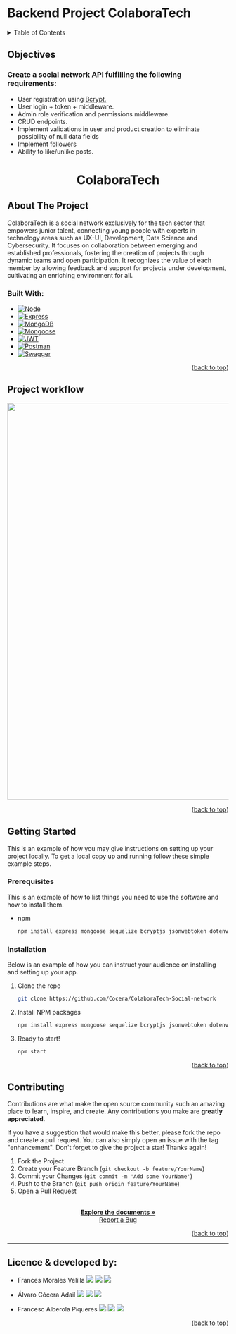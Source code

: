 # Backend Project ColaboraTech

<!-- TABLE OF CONTENTS -->
<details>
  <summary>Table of Contents</summary>
  <ol>
        <li><a href="#objectives">Objectives</a></li>
    <li>
      <a href="#about-the-project">About The Project</a>
      <ul>
        <li><a href="#project-workflow">Project workflow</a></li>
      </ul>   
    </li>
    <li>
      <a href="#getting-started">Getting Started</a>
      <ul>
        <li><a href="#prerequisites">Prerequisites</a></li>
        <li><a href="#installation">Installation</a></li>
      </ul>
    </li>
    <li><a href="#contributing">Contributing</a></li>
    <li><a href="#licence-&-developed-by:">Licence & developed by:</a></li>
  </ol>
</details>

<!-- ABOUT THE OBJECTIVES -->

## Objectives

### Create a social network API fulfilling the following requirements:

 <ul>
    <li>User registration using <a href="https://www.npmjs.com/package/bcrypt">Bcrypt.</a></li>
    <li>User login + token + middleware.</a></li>
    <li>Admin role verification and permissions middleware.</a></li>
    <li>CRUD endpoints.</a></li>
    <li>Implement validations in user and product creation to eliminate possibility of null data fields</a></li>
    <li>Implement followers</a></li>
    <li>Ability to like/unlike posts.</a></li>
  </ul>

 <h1 align="center">ColaboraTech</h1>

 <!-- ABOUT THE PROJECT -->

## About The Project

 ColaboraTech is a social network exclusively for the tech sector that empowers junior talent, connecting young people with experts in technology areas such as UX-UI, Development, Data Science and Cybersecurity. It focuses on collaboration between emerging and established professionals, fostering the creation of projects through dynamic teams and open participation. It recognizes the value of each member by allowing feedback and support for projects under development, cultivating an enriching environment for all.

 ### Built With:

* [![Node][Node.JS]][Node.JS-url]
* [![Express][Express.js]][Express.js-url]
* [![MongoDB][MongoDB]][MongoDB-url]
* [![Mongoose][Mongoose]][Mongoose-url]
* [![JWT][JWT]][JWT-url]
* [![Postman][Postman]][Postman-url]
* [![Swagger][Swagger]][Swagger-url]

<p align="right">(<a href="#backend-project-colaboratech">back to top</a>)</p>

<!-- PROJECT WORKFLOW GIF -->

## Project workflow

<p align="center">
  <img src="#" width="900">
</p>

<p align="right">(<a href="#backend-project-colaboratech">back to top</a>)</p>

<!-- GETTING STARTED -->

## Getting Started

This is an example of how you may give instructions on setting up your project locally.
To get a local copy up and running follow these simple example steps.

### Prerequisites

This is an example of how to list things you need to use the software and how to install them.
* npm
  ```sh
  npm install express mongoose sequelize bcryptjs jsonwebtoken dotenv swagger-ui-express
  ```

### Installation

Below is an example of how you can instruct your audience on installing and setting up your app.

1. Clone the repo
   ```sh
   git clone https://github.com/Cocera/ColaboraTech-Social-network
   ```
2. Install NPM packages
   ```sh
   npm install express mongoose sequelize bcryptjs jsonwebtoken dotenv swagger-ui-express
   ```
3. Ready to start!
    ```sh
    npm start
    ```

<p align="right">(<a href="#backend-project-colaboratech">back to top</a>)</p>

<!-- CONTRIBUTING -->

## Contributing

Contributions are what make the open source community such an amazing place to learn, inspire, and create. Any contributions you make are **greatly appreciated**.

If you have a suggestion that would make this better, please fork the repo and create a pull request. You can also simply open an issue with the tag "enhancement".
Don't forget to give the project a star! Thanks again!

1. Fork the Project
2. Create your Feature Branch (`git checkout -b feature/YourName`)
3. Commit your Changes (`git commit -m 'Add some YourName'`)
4. Push to the Branch (`git push origin feature/YourName`)
5. Open a Pull Request

<p align="center">
    <br />
    <a href="https://github.com/Cocera/ColaboraTech-Social-network"><strong>Explore the documents »</strong></a>
    <br />
    <a href="https://github.com/Cocera/ColaboraTech-Social-network/issues">Report a Bug</a>
  </p>
</div>

<p align="right">(<a href="#backend-project-colaboratech">back to top</a>)</p>

<!-- CONTACT -->
---

## Licence & developed by:

  <p align="center">

- Frances Morales Velilla
<a href = "mailto:frances0688@gmail.com"><img src="https://img.shields.io/badge/-Gmail-%23333?style=for-the-badge&logo=gmail&logoColor=white" target="_blank"></a>
<a href="https://www.linkedin.com/in/frances-morales/" target="_blank"><img src="https://img.shields.io/badge/-LinkedIn-%230077B5?style=for-the-badge&logo=linkedin&logoColor=white" target="_blank"></a>
<a href="https://github.com/frances0688" target="_blank"><img src="https://img.shields.io/badge/github-%23121011.svg?style=for-the-badge&logo=github&logoColor=white" target="_blank"></a>

- Álvaro Cócera Adail
<a href = "mailto:alcocera@gmail.com"><img src="https://img.shields.io/badge/-Gmail-%23333?style=for-the-badge&logo=gmail&logoColor=white" target="_blank"></a>
<a href="https://www.linkedin.com/in/alvaro-cocera-adail/" target="_blank"><img src="https://img.shields.io/badge/-LinkedIn-%230077B5?style=for-the-badge&logo=linkedin&logoColor=white" target="_blank"></a>
<a href="https://github.com/Cocera" target="_blank"><img src="https://img.shields.io/badge/github-%23121011.svg?style=for-the-badge&logo=github&logoColor=white" target="_blank"></a>

- Francesc Alberola Piqueres
<a href = "mailto:f.alberola@gmail.com"><img src="https://img.shields.io/badge/-Gmail-%23333?style=for-the-badge&logo=gmail&logoColor=white" target="_blank"></a>
<a href="https://www.linkedin.com/in/francescalberola/" target="_blank"><img src="https://img.shields.io/badge/-LinkedIn-%230077B5?style=for-the-badge&logo=linkedin&logoColor=white" target="_blank"></a>
<a href="https://github.com/cescalberola" target="_blank"><img src="https://img.shields.io/badge/github-%23121011.svg?style=for-the-badge&logo=github&logoColor=white" target="_blank"></a>
</p>

<p align="right">(<a href="#backend-project-colaboratech">back to top</a>)</p>


<!-- MARKDOWN LINKS & IMAGES -->
<!-- https://www.markdownguide.org/basic-syntax/#reference-style-links -->

[linkedin-shield]: https://img.shields.io/badge/-LinkedIn-black.svg?style=for-the-badge&logo=linkedin&colorB=555
[linkedin-url]: https://linkedin.com/in/frances-morales
[HTML5]: https://img.shields.io/badge/html5-%23E34F26.svg?style=for-the-badge&logo=html5&logoColor=white
[HTML5-url]: https://developer.mozilla.org/en-US/docs/Glossary/HTML5
[CSS3]: https://img.shields.io/badge/css3-%231572B6.svg?style=for-the-badge&logo=css3&logoColor=white
[CSS3-url]: https://developer.mozilla.org/en-US/docs/Web/CSS
[JS]: https://img.shields.io/badge/javascript-%23323330.svg?style=for-the-badge&logo=javascript&logoColor=%23F7DF1E
[JS-url]: https://developer.mozilla.org/en-US/docs/Web/JavaScript
[Bootstrap]: https://img.shields.io/badge/bootstrap-%238511FA.svg?style=for-the-badge&logo=bootstrap&logoColor=white
[Bootstrap-url]: https://getbootstrap.com/
[MySQL]: https://img.shields.io/badge/mysql-%2300f.svg?style=for-the-badge&logo=mysql&logoColor=white
[MySQL-url]: https://www.mysql.com/
[Sequelize]: https://img.shields.io/badge/Sequelize-52B0E7?style=for-the-badge&logo=Sequelize&logoColor=white
[Sequelize-url]: https://sequelize.org/
[Next.js]: https://img.shields.io/badge/next.js-000000?style=for-the-badge&logo=nextdotjs&logoColor=white
[Next-url]: https://nextjs.org/
[React.js]: https://img.shields.io/badge/React-20232A?style=for-the-badge&logo=react&logoColor=61DAFB
[React-url]: https://reactjs.org/
[Vue.js]: https://img.shields.io/badge/Vue.js-35495E?style=for-the-badge&logo=vuedotjs&logoColor=4FC08D
[Vue-url]: https://vuejs.org/
[Angular.io]: https://img.shields.io/badge/Angular-DD0031?style=for-the-badge&logo=angular&logoColor=white
[Angular-url]: https://angular.io/
[JWT]: https://img.shields.io/badge/JWT-black?style=for-the-badge&logo=JSON%20web%20tokens
[JWT-url]: https://jwt.io/
[Vercel]: https://img.shields.io/badge/vercel-%23000000.svg?style=for-the-badge&logo=vercel&logoColor=white
[Vercel-url]: https://vercel.com/
[MongoDB]: https://img.shields.io/badge/MongoDB-%234ea94b.svg?style=for-the-badge&logo=mongodb&logoColor=white
[MongoDB-url]: https://www.mongodb.com/es
[Swagger]: https://img.shields.io/badge/-Swagger-%23Clojure?style=for-the-badge&logo=swagger&logoColor=white
[Express.js]: https://img.shields.io/badge/express.js-%23404d59.svg?style=for-the-badge&logo=express&logoColor=%2361DAFB
[GitHub]: https://img.shields.io/badge/github-%23121011.svg?style=for-the-badge&logo=github&logoColor=white
[Mongoose]: https://img.shields.io/badge/Mongoose-880000.svg?style=for-the-badge&logo=Mongoose&logoColor=white
[Swagger-url]: https://swagger.io/
[Mongoose-url]: https://mongoosejs.com/
[Express.js-url]: https://expressjs.com/
[Node.JS]: https://img.shields.io/badge/node.js-6DA55F?style=for-the-badge&logo=node.js&logoColor=white
[Node.JS-url]: https://nodejs.org/en/
[SASS]: https://img.shields.io/badge/SASS-pink?style=for-the-badge&logo=SASS&logoColor=white
[SASS-url]: https://sass-lang.com/
[React]: https://img.shields.io/badge/React-219ebc?style=for-the-badge&logo=React&typoColor=fedcba&logoColor=white
[React-url]: https://es.reactjs.org/
[Postman]: https://img.shields.io/badge/Postman-FF6C37?style=for-the-badge&logo=postman&logoColor=white
[Postman-url]: https://www.postman.com/